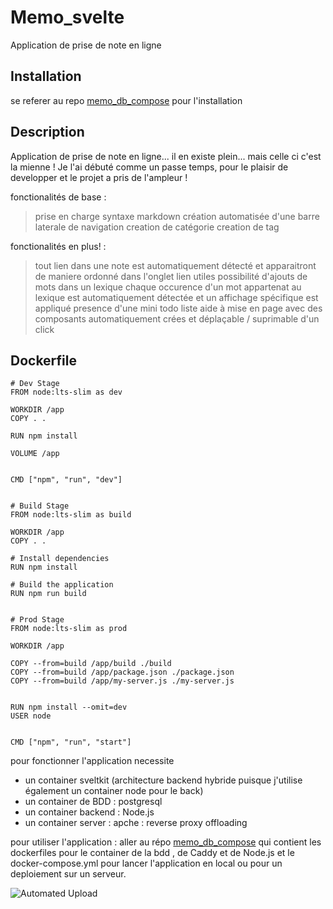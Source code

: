 # Memo_svelte

Application de prise de note en ligne

## Installation

se referer au repo [memo_db_compose](https://github.com/Damien-Petit-Thomas/memo_db_compose) pour l'installation

## Description

Application de prise de note en ligne... il en existe plein... mais celle ci c'est la mienne !
Je l'ai débuté comme un passe temps, pour le plaisir de developper et le projet a pris de l'ampleur !

fonctionalités de base :
 > prise en charge syntaxe markdown
 > création automatisée d'une barre laterale de navigation
 > creation de catégorie
 > creation de tag

 fonctionalités en plus! :
 > tout lien  dans une note est automatiquement détecté et apparaitront de maniere ordonné dans l'onglet lien utiles
 > possibilité d'ajouts de mots dans un lexique   chaque occurence d'un mot appartenat au lexique est automatiquement détectée et un affichage spécifique est appliqué
 > presence d'une mini todo liste
 > aide à mise en page avec des composants automatiquement crées et déplaçable / suprimable d'un click

## Dockerfile

```
# Dev Stage
FROM node:lts-slim as dev

WORKDIR /app
COPY . .

RUN npm install

VOLUME /app


CMD ["npm", "run", "dev"]


# Build Stage
FROM node:lts-slim as build

WORKDIR /app
COPY . .

# Install dependencies
RUN npm install

# Build the application
RUN npm run build


# Prod Stage
FROM node:lts-slim as prod

WORKDIR /app

COPY --from=build /app/build ./build
COPY --from=build /app/package.json ./package.json
COPY --from=build /app/my-server.js ./my-server.js


RUN npm install --omit=dev
USER node


CMD ["npm", "run", "start"]

```

pour fonctionner l'application necessite

- un container sveltkit (architecture backend hybride puisque j'utilise également un container node pour le back)
- un container de BDD : postgresql
- un container backend : Node.js
- un container server : apche : reverse proxy offloading

pour utiliser l'application : aller au répo [memo_db_compose](https://github.com/Damien-Petit-Thomas/memo_db_compose) qui contient les dockerfiles pour le container de la bdd , de Caddy et de Node.js  et le docker-compose.yml pour lancer l'application en local ou pour un deploiement sur un serveur.

![Automated Upload](https://github.com/Damien-Petit-Thomas/memo-front/actions/workflows/container.yml/badge.svg)
